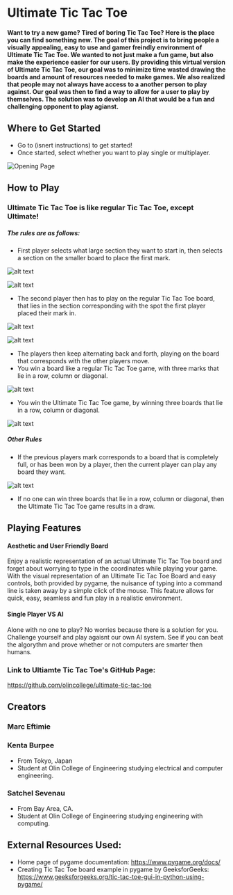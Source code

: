 # Ultimate Tic Tac Toe

#### Want to try a new game? Tired of boring Tic Tac Toe? Here is the place you can find something new. The goal of this project is to bring people a visually appealing, easy to use and gamer freindly environment of Ultimate Tic Tac Toe. We wanted to not just make a fun game, but also make the experience easier for our users. By providing this virtual version of Ultimate Tic Tac Toe, our goal was to minimize time wasted drawing the boards and amount of resources needed to make games. We also realized that people may not always have access to a another person to play against. Our goal was then to find a way to allow for a user to play by themselves. The solution was to develop an AI that would be a fun and challenging opponent to play agianst.


## Where to Get Started
* Go to (isnert instructions) to get started!
* Once started, select whether you want to play single or multiplayer.

![Opening Page](ultimate-tic-tac-toe/docs/assets/ss1.jpg)

## How to Play

### Ultimate Tic Tac Toe is like regular Tic Tac Toe, except Ultimate!

##### The rules are as follows:

* First player selects what large section they want to start in, then selects a section on the smaller board to place the first mark.

![alt text](https://github.com/olincollege/ultimate-tic-tac-toe/blob/main/images/ss2.jpg)

![alt text](https://github.com/olincollege/ultimate-tic-tac-toe/blob/main/images/ss3.1.jpg)

* The second player then has to play on the regular Tic Tac Toe board, that lies in the section corresponding with the spot the first player placed their mark in.

![alt text](https://github.com/olincollege/ultimate-tic-tac-toe/blob/main/images/ss3.2.jpg)

![alt text](https://github.com/olincollege/ultimate-tic-tac-toe/blob/main/images/ss3.jpg)

* The players then keep alternating back and forth, playing on the board that corresponds with the other players move.
* You win a board like a regular Tic Tac Toe game, with three marks that lie in a row, column or diagonal.

![alt text](https://github.com/olincollege/ultimate-tic-tac-toe/blob/main/images/ss6.jpg)

* You win the Ultimate Tic Tac Toe game, by winning three boards that lie in a row, column or diagonal.

![alt text](https://github.com/olincollege/ultimate-tic-tac-toe/blob/main/images/ss5.jpg)

##### Other Rules

* If the previous players mark corresponds to a board that is completely full, or has been won by a player, then the current player can play any board they want.

![alt text](https://github.com/olincollege/ultimate-tic-tac-toe/blob/main/images/ss4.jpg)
* If no one can win three boards that lie in a row, column or diagonal, then the Ultimate Tic Tac Toe game results in a draw.

## Playing Features

#### Aesthetic and User Friendly Board
Enjoy a realistic representation of an actual Ultimate Tic Tac Toe board and forget about worrying to type in the coordinates while playing your game. With the visual representation of an Ultimate Tic Tac Toe Board and easy controls, both provided by pygame, the nuisance of typing into a command line is taken away by a simple click of the mouse. This feature allows for quick, easy, seamless and fun play in a realistic environment.

#### Single Player VS AI
Alone with no one to play? No worries because there is a solution for you. Challenge yourself and play agaisnt our own AI system. See if you can beat the algorythm and prove whether or not computers are smarter then humans.

### Link to Ultiamte Tic Tac Toe's GitHub Page:
https://github.com/olincollege/ultimate-tic-tac-toe

## Creators

### Marc Eftimie

### Kenta Burpee
* From Tokyo, Japan
* Student at Olin College of Engineering studying electrical and computer engineering.

### Satchel Sevenau
* From Bay Area, CA.
* Student at Olin College of Engineering studying engineering with computing.

## External Resources Used:
* Home page of pygame documentation: https://www.pygame.org/docs/
* Creating Tic Tac Toe board example in pygame by GeeksforGeeks: https://www.geeksforgeeks.org/tic-tac-toe-gui-in-python-using-pygame/
